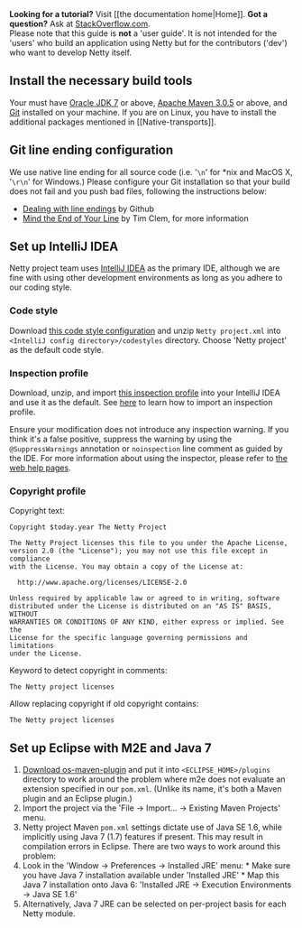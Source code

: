 <div class="alert alert-danger"><strong>Looking for a tutorial?</strong> Visit [[the documentation home|Home]]. <strong>Got a question?</strong> Ask at <a href="https://stackoverflow.com/questions/tagged/netty">StackOverflow.com</a>.<br>Please note that this guide is <strong>not</strong> a 'user guide'.  It is not intended for the 'users' who build an application using Netty but for the contributors ('dev') who want to develop Netty itself.</div>

## Install the necessary build tools

Your must have [Oracle JDK 7](http://java.oracle.com/) or above, [Apache Maven 3.0.5](http://maven.apache.org/) or above, and [Git](http://git-scm.com/) installed on your machine.  If you are on Linux, you have to install the additional packages mentioned in [[Native-transports]].

## Git line ending configuration

We use native line ending for all source code (i.e. '`\n`' for *nix and MacOS X, '`\r\n`' for Windows.) Please configure your Git installation so that your build does not fail and you push bad files, following the instructions below:

* [Dealing with line endings](https://help.github.com/articles/dealing-with-line-endings) by Github
* [Mind the End of Your Line](http://adaptivepatchwork.com/2012/03/01/mind-the-end-of-your-line/) by Tim Clem, for more information

## Set up IntelliJ IDEA

Netty project team uses [IntelliJ IDEA](http://www.jetbrains.com/idea/) as the primary IDE, although we are fine with using other development environments as long as you adhere to our coding style.

### Code style

Download [this code style configuration](http://netty.io/files/IntelliJ%20IDEA%20Code%20Style.zip) and unzip `Netty project.xml` into `<IntelliJ config directory>/codestyles` directory.  Choose 'Netty project' as the default code style.

### Inspection profile

Download, unzip, and import [this inspection profile](http://netty.io/files/IntelliJ%20IDEA%20Inspection%20Profile.xml.zip) into your IntelliJ IDEA and use it as the default.  See [here](http://www.jetbrains.com/idea/webhelp/customizing-profiles.html#d1372841e358) to learn how to import an inspection profile.

Ensure your modification does not introduce any inspection warning. If you think it's a false positive, suppress the warning by using the `@SuppressWarnings` annotation or `noinspection` line comment as guided by the IDE.  For more information about using the inspector, please refer to [the web help pages](http://www.jetbrains.com/idea/webhelp/inspecting-source-code.html).

### Copyright profile

Copyright text:

```plain
Copyright $today.year The Netty Project

The Netty Project licenses this file to you under the Apache License,
version 2.0 (the "License"); you may not use this file except in compliance
with the License. You may obtain a copy of the License at:

  http://www.apache.org/licenses/LICENSE-2.0

Unless required by applicable law or agreed to in writing, software
distributed under the License is distributed on an "AS IS" BASIS, WITHOUT
WARRANTIES OR CONDITIONS OF ANY KIND, either express or implied. See the
License for the specific language governing permissions and limitations
under the License.
```

Keyword to detect copyright in comments:

```
The Netty project licenses
```

Allow replacing copyright if old copyright contains:

```
The Netty project licenses
```

## Set up Eclipse with M2E and Java 7

1. [Download os-maven-plugin](http://repo1.maven.org/maven2/kr/motd/maven/os-maven-plugin/1.2.0.Final/os-maven-plugin-1.2.0.Final.jar) and put it into `<ECLIPSE_HOME>/plugins` directory to work around the problem where m2e does not evaluate an extension specified in our `pom.xml`.  (Unlike its name, it's both a Maven plugin and an Eclipse plugin.)
1. Import the project via the 'File -> Import... -> Existing Maven Projects' menu.
1. Netty project Maven `pom.xml` settings dictate use of Java SE 1.6, while implicitly using Java 7 (1.7) features if present.  This may result in compilation errors in Eclipse.  There are two ways to work around this problem:
  1. Look in the 'Window -> Preferences -> Installed JRE' menu:
    * Make sure you have Java 7 installation available under 'Installed JRE'
    * Map this Java 7 installation onto Java 6: 'Installed JRE -> Execution Environments -> Java SE 1.6'
  1. Alternatively, Java 7 JRE can be selected on per-project basis for each Netty module.
